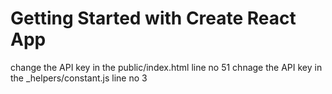 # Getting Started with Create React App
change the API key in the public/index.html line no 51
chnage the API key in the _helpers/constant.js line no 3
